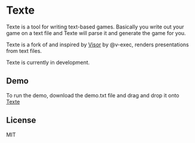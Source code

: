 # Texte

Texte is a tool for writing text-based games. Basically you write out your game on a text file and Texte will parse it and generate the game for you.

Texte is a fork of and inspired by [Visor](https://github.com/v-exec/Visor) by @v-exec, renders presentations from text files.

Texte is currently in development.

## Demo
To run the demo, download the demo.txt file and drag and drop it onto [Texte](https://joshavanier.github.io/texte/)

## License
MIT
